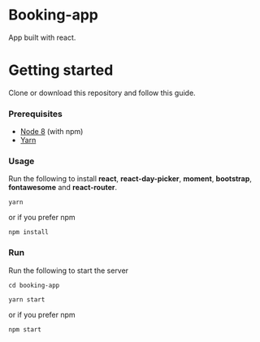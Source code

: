 # Booking-app

App built with react.

# Getting started

Clone or download this repository and follow this guide.

### Prerequisites

- [Node 8](https://nodejs.org/en/) (with npm)
- [Yarn](https://yarnpkg.com/lang/en/)

### Usage

Run the following to install **react**, **react-day-picker**, **moment**, **bootstrap**, **fontawesome** and **react-router**.

```
yarn
```

or if you prefer npm

```
npm install
```

### Run

Run the following to start the server

```
cd booking-app
```

```
yarn start
```

or if you prefer npm

```
npm start
```
